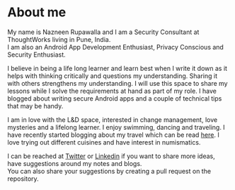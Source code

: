 # About me

My name is Nazneen Rupawalla and I am a Security Consultant at ThoughtWorks living in Pune, India.   
I am also an Android App Development Enthusiast, Privacy Conscious and Security Enthusiast.

I believe in being a life long learner and learn best when I write it down as it helps with thinking critically and questions my understanding. Sharing it with others strengthens my understanding. I will use this space to share my lessons while I solve the requirements at hand as part of my role. I have blogged about writing secure Android apps and a couple of technical tips that may be handy.  
  
I am in love with the L&D space, interested in change management, love mysteries and a lifelong learner. I enjoy swimming, dancing and traveling. I have recently started blogging about my travel which can be read [here](https://myquestaroundtheworld.travel.blog/). I love trying out different cuisines and have interest in numismatics.

I can be reached at [Twitter](https://twitter.com/nzneen) or [Linkedin](https://www.linkedin.com/in/nazneen-rupawalla-4b8a8a3b) if you want to share more ideas, have suggestions around my notes and blogs.  
You can also share your suggestions by creating a pull request on the repository.

